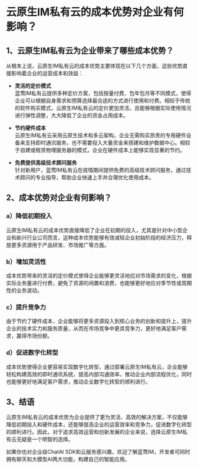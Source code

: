# 云原生IM私有云的成本优势对企业有何影响？

## 1、云原生IM私有云为企业带来了哪些成本优势？

从根本上说，云原生IM私有云的成本优势主要体现在以下几个方面，这些优势直接影响着企业的运营成本和效益：
- **灵活的定价模式**  
蓝莺IM私有云提供多种定价方案，包括按量付费、包年包月等不同模式，使得企业可以根据自身需求和预算选择最合适的方式进行使用和付费。相较于传统的软件购买模式，云原生IM私有云的定价更加灵活，且能够根据实际使用情况进行弹性调整，大大降低了企业的资金占用成本。

- **节约硬件成本**  
云原生IM私有云采用云原生技术和多云架构，企业无需购买昂贵的专用硬件设备来支持即时通讯服务，也不需要投入大量资金来搭建和维护数据中心。相较于自建或租赁物理服务器的模式，企业在硬件成本上能够实现显著的节约。

- **免费提供高级技术顾问服务**  
针对新用户，蓝莺IM私有云在疫情期间提供免费的高级技术顾问服务，通过技术顾问的专业指导，帮助企业快速上手并合理优化使用成本。

## 2、成本优势对企业有何影响？

### a）降低初期投入  
云原生IM私有云的成本优势直接降低了企业在初期的投入，尤其是针对中小型企业和新兴行业公司而言，这种成本优势能够有效减轻企业初始阶段的经济压力，释放更多资源用于产品研发、市场推广等方面。

### b）增加灵活性  
成本优势带来的灵活的定价模式使得企业能够更灵活地应对市场需求的变化，根据实际业务量进行付费，避免了资源的闲置和浪费，也能够更好地应对季节性或周期性的业务波动。

### c）提升竞争力  
由于节约了硬件成本，企业能够将更多资源投入到核心业务的创新和提升上，提升企业的技术实力和服务质量，从而在市场竞争中更具竞争力，更好地满足客户需求，赢得市场份额。

### d）促进数字化转型  
成本优势使得企业更容易实现数字化转型，通过部署云原生IM私有云，企业能够轻松构建高效的即时通讯系统，提高内部沟通效率，推动企业内部流程优化，同时也能够更好地满足客户需求，推动企业数字化转型的顺利进行。

## 3、结语

云原生IM私有云的成本优势为企业提供了更为灵活、高效的解决方案，不仅能够降低初期投入和硬件成本，还能够提高企业的运营效率和竞争力，促进数字化转型的顺利进行。因此，对于追求高效运营和创新发展的企业来说，选择云原生IM私有云无疑是一个明智的选择。

如果你也对企业级ChatAI SDK和云服务感兴趣，欢迎了解蓝莺IM，开发者可同时拥有聊天和大模型AI两大功能，构建自己的智能应用。